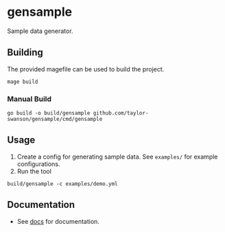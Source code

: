 # gensample

Sample data generator.

## Building

The provided magefile can be used to build the project.

```shell
mage build
```

### Manual Build

```shell
go build -o build/gensample github.com/taylor-swanson/gensample/cmd/gensample
```

## Usage

1. Create a config for generating sample data. See `examples/` for example configurations.
2. Run the tool

```shell
build/gensample -c examples/demo.yml
```

## Documentation

- See [docs](docs/README.md) for documentation.
